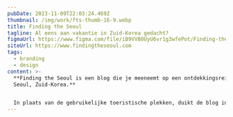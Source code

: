 ```yaml
---
pubDate: 2023-11-09T22:03:24.469Z
thumbnail: /img/work/fts-thumb-16-9.webp
title: Finding the Seoul
tagline: Al eens aan vakantie in Zuid-Korea gedacht?
figmaUrl: https://www.figma.com/file/iB9VVB0UyU6vr1g3wfePot/Finding-the-Seoul?type=design&t=WVt6hIWnWI6r03TA-6
siteUrl: https://www.findingtheseoul.com
tags:
  - branding
  - design
content: >-
  **Finding the Seoul is een blog die je meeneemt op een ontdekkingsreis door
  Seoul, Zuid-Korea.**


  In plaats van de gebruikelijke toeristische plekken, duikt de blog in de verborgen schatten en opmerkelijke zeldzaamheden van de stad, waarbij zowel eeuwenoude tradities als moderne wonderen worden verkend.
---
```

